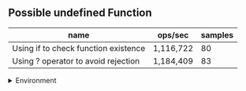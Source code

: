 ## Possible undefined Function

|name|ops/sec|samples|
|-|-|-|
|Using if to check function existence|1,116,722|80|
|Using ? operator to avoid rejection|1,184,409|83|


<details>
<summary>Environment</summary>

* __Machine:__ linux x64 | 4 vCPUs | 7.6GB Mem
* __Run:__ Tue Nov 07 2023 21:15:35 GMT+0000 (Coordinated Universal Time)
</details>

<!--
{"environment":{"platform":"linux","arch":"x64","cpus":4,"totalMemory":7.6085662841796875},"benchmarks":[{"name":"Using if to check function existence","opsSec":1116722.40216696,"samples":3},{"name":"Using ? operator to avoid rejection","opsSec":1184409.1269245609,"samples":3}]}-->
